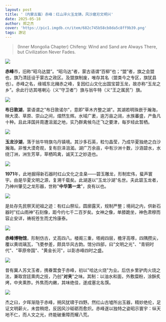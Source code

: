 ```yaml
---
layout: post
title: '（内蒙古篇）赤峰：红山淬火玉龙铸，风沙磨刃文明兴'
date: 2025-05-18
author: 郑之杰
cover: 'https://pic1.imgdb.cn/item/682c745b58cb8da5c8ff9b39.png'
tags: 游记
---
```


> (Inner Mongolia Chapter) Chifeng: Wind and Sand are Always There, but Civilization Never Fades.

![](https://pic1.imgdb.cn/item/682c745b58cb8da5c8ff9b39.png)

**赤峰**市，旧称“昭乌达盟”。“昭乌达”者，蒙古语谓“百柳”也；“盟”者，旗之会盟也，旗乃清廷设于蒙古之政区。及盟旗制废，唯存其名（盟类今之专区，旗犹县也）。赤峰之名，缘城东北赭赤之峰，复因红山文化出国宝碧玉龙，故亦称“玉龙之乡”。余此行访其喀喇沁（义“守卫者”）旗与翁牛特（义“王之属民”）旗。

![](https://pic1.imgdb.cn/item/682f0d0058cb8da5c806c334.png)

**布日敦湖**，蒙语谓之"布日敦诺尔"，意即"草木齐整之湖"。其湖若明珠嵌于瀚海，映大漠、草原、崇山之间，熠然生辉。水域广袤，逾万亩之阔，水族蕃盛，产鱼凡十种。且此泽国并周遭沮洳之地，实乃群禽候鸟迁飞之要津，每岁经此暂栖。

![](https://pic1.imgdb.cn/item/682f0dd858cb8da5c806c858.png)

**玉龙沙湖**，落于翁牛特旗乌丹镇境。其沙多石英，粒匀晶莹，乃成华夏独绝之白沙瀚海。非惟大漠奇观，复有巨泽沮洳。湖广万余亩，中有沙洲十数，沙涵碧水，水绕汀洲，洲生芳草，草栖鸣禽，诚天工之妙造也。

![](https://pic1.imgdb.cn/item/682f0e9458cb8da5c806cc82.png)

**1971**年，此地掘得新石器时红山文化之圭臬——碧玉雕龙，形制宏伟，蜚声寰宇。由是华夏文明之源，复溯千载矣。此湖遂以"玉龙沙湖"名世。夫此碧玉龙者，乃神州肇见之龙形器，世称"**中华第一龙**"，良有以也。

![](https://pic1.imgdb.cn/item/682f0f3958cb8da5c806d0bf.png)

是处存先民祭天祀祖之迹：有红山祭坛，圆廓露天，规制严整；境祠之内，供新石器时"红山雨神"石刻像，距今约七千二百岁矣。女神之像，单膝跪坐，神色肃穆而容止安详，祷祝苍生而尤怜康泰。

![](https://pic1.imgdb.cn/item/682f102458cb8da5c806d663.png)

**赤峰博物馆**，形制仿古，丈高四八。楼阁三重，塔阙四层，檐牙高啄，四隅攒尖，覆以黄琉璃瓦，飞甍参差，颇具华风古韵。馆分四部，曰"文明之光"、"青铜时代"、"草原帝国"、"黄金长河"，以彰赤峰四时之盛。

![](https://pic1.imgdb.cn/item/682f10f358cb8da5c806db7e.png)

昔有冀人苏文玉者，携眷鬻食于赤峰，初以"哈达火烧"为业。后仿乡里驴肉火烧之法，兼取宫廷熏肉之技，乃创"**对夹**"之味。其制：以油水和面，外敷糜粉，涂酥炙烤，中夹熏胙。外焦而内嫩，其味绝佳，遂成塞北名馔。

![](https://pic1.imgdb.cn/item/682f118c58cb8da5c806df20.png)

杰之曰，夕晖渐隐于赤峰，朔风犹啸于四野。然红山古墟所出玉器，精妙绝伦，足证文明薪火，未尝稍熄，反因风沙砥砺而愈炽。赤峰遂以独特之姿昭示寰宇：纵天地不仁，而人文之光，终能破重障而耀八荒。